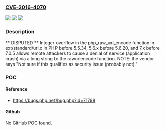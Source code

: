 ### [CVE-2016-4070](https://cve.mitre.org/cgi-bin/cvename.cgi?name=CVE-2016-4070)
![](https://img.shields.io/static/v1?label=Product&message=n%2Fa&color=blue)
![](https://img.shields.io/static/v1?label=Version&message=n%2Fa&color=blue)
![](https://img.shields.io/static/v1?label=Vulnerability&message=n%2Fa&color=brighgreen)

### Description

** DISPUTED ** Integer overflow in the php_raw_url_encode function in ext/standard/url.c in PHP before 5.5.34, 5.6.x before 5.6.20, and 7.x before 7.0.5 allows remote attackers to cause a denial of service (application crash) via a long string to the rawurlencode function. NOTE: the vendor says "Not sure if this qualifies as security issue (probably not)."

### POC

#### Reference
- https://bugs.php.net/bug.php?id=71798

#### Github
No GitHub POC found.


